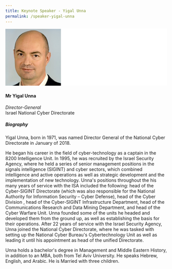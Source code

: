 ```yaml
---
title: Keynote Speaker - Yigal Unna
permalink: /speaker-yigal-unna
---
```

![Yigal Unna](/images/speakers/Unna-Yigal.jpg)

#### **Mr Yigal Unna**

*Director-General*  
Israel National Cyber Directorate

##### **Biography**

Yigal Unna, born in 1971, was named Director General of the National Cyber Directorate in January of 2018.

He began his career in the field of cyber-technology as a captain in the 8200 Intelligence Unit. In 1995, he was recruited by the Israel Security Agency, where he held a series of senior management positions in the signals intelligence (SIGINT) and cyber sectors, which combined intelligence and active operations as well as strategic development and the implementation of new technology.
Unna's positions throughout the his many years of service with the ISA included the following: head of the Cyber-SIGINT Directorate (which was also responsible for the National Authority for Information Security – Cyber Defense), head of the Cyber Division , head of the Cyber-SIGINT Infrastructure Department, head of the Communications Research and Data Mining Department, and head of the Cyber Warfare Unit. Unna founded some of the units he headed and developed them from the ground up, as well as establishing the basis for their operations. 
After 22 years of service with the Israel Security Agency, Unna joined the National Cyber Directorate, where he was tasked with setting up the National Cyber Bureau's Cybertechnology Unit as well as leading it until his appointment as head of the unified Directorate.

Unna holds a bachelor's degree in Management and Middle Eastern History, in addition to an MBA, both from Tel Aviv University.
He speaks Hebrew, English, and Arabic.
He is Married with three children.